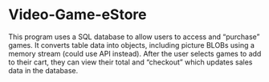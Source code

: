 # Video-Game-eStore
This program uses a SQL database to allow users to access and “purchase” games. It converts table data into objects, including picture BLOBs using a memory stream (could use API instead). After the user selects games to add to their cart, they can view their total and “checkout” which updates sales data in the database.
